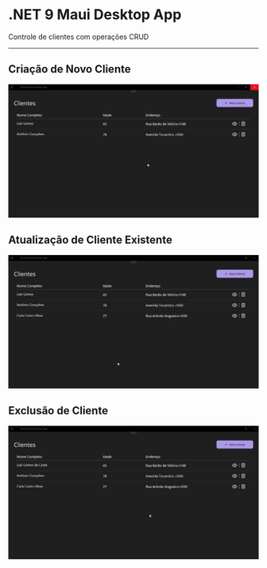 # .NET 9 Maui Desktop App
Controle de clientes com operações CRUD

---
## Criação de Novo Cliente
![Criação de novo cliente](./assets/createClient.gif)
## Atualização de Cliente Existente
![Atualização de cliente existente](./assets/updateClient.gif)
## Exclusão de Cliente
![Deleção de cliente existente](./assets/deleteClient.gif)

